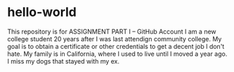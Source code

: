 # hello-world
This repository is for ASSIGNMENT PART I – GitHub Account
I am a new college student 20 years after I was last attendign community college. My goal is to obtain a certificate or other credentials to get a decent job I don't hate. My family is in California, where I used to live until I moved a year ago. I miss my dogs that stayed with my ex. 

